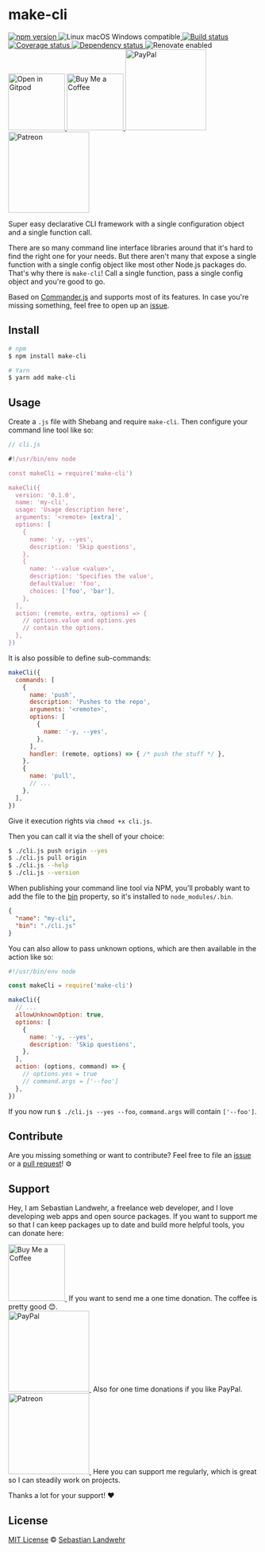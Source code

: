 <!-- TITLE/ -->
# make-cli
<!-- /TITLE -->

<!-- BADGES/ -->
<p>
    <a href="https://npmjs.org/package/make-cli">
      <img
        src="https://img.shields.io/npm/v/make-cli.svg"
        alt="npm version"
      >
    </a><img src="https://img.shields.io/badge/os-linux%20%7C%C2%A0macos%20%7C%C2%A0windows-blue" alt="Linux macOS Windows compatible"><a href="https://github.com/dword-design/make-cli/actions">
      <img
        src="https://github.com/dword-design/make-cli/workflows/build/badge.svg"
        alt="Build status"
      >
    </a><a href="https://codecov.io/gh/dword-design/make-cli">
      <img
        src="https://codecov.io/gh/dword-design/make-cli/branch/master/graph/badge.svg"
        alt="Coverage status"
      >
    </a><a href="https://david-dm.org/dword-design/make-cli">
      <img src="https://img.shields.io/david/dword-design/make-cli" alt="Dependency status">
    </a><img src="https://img.shields.io/badge/renovate-enabled-brightgreen" alt="Renovate enabled"><br/><a href="https://gitpod.io/#https://github.com/dword-design/make-cli">
      <img
        src="https://gitpod.io/button/open-in-gitpod.svg"
        alt="Open in Gitpod"
        width="114"
      >
    </a><a href="https://www.buymeacoffee.com/dword">
      <img
        src="https://www.buymeacoffee.com/assets/img/guidelines/download-assets-sm-2.svg"
        alt="Buy Me a Coffee"
        width="114"
      >
    </a><a href="https://paypal.me/SebastianLandwehr">
      <img
        src="https://sebastianlandwehr.com/images/paypal.svg"
        alt="PayPal"
        width="163"
      >
    </a><a href="https://www.patreon.com/dworddesign">
      <img
        src="https://sebastianlandwehr.com/images/patreon.svg"
        alt="Patreon"
        width="163"
      >
    </a>
</p>
<!-- /BADGES -->

<!-- DESCRIPTION/ -->
Super easy declarative CLI framework with a single configuration object and a single function call.
<!-- /DESCRIPTION -->

There are so many command line interface libraries around that it's hard to find the right one for your needs. But there aren't many that expose a single function with a single config object like most other Node.js packages do. That's why there is `make-cli`! Call a single function, pass a single config object and you're good to go.

Based on [Commander.js](https://github.com/tj/commander.js) and supports most of its features. In case you're missing something, feel free to open up an [issue](https://github.com/dword-design/make-cli/issues).

<!-- INSTALL/ -->
## Install

```bash
# npm
$ npm install make-cli

# Yarn
$ yarn add make-cli
```
<!-- /INSTALL -->

## Usage

Create a `.js` file with Shebang and require `make-cli`. Then configure your command line tool like so:

```js
// cli.js

#!/usr/bin/env node

const makeCli = require('make-cli')

makeCli({
  version: '0.1.0',
  name: 'my-cli',
  usage: 'Usage description here',
  arguments: '<remote> [extra]',
  options: [
    {
      name: '-y, --yes',
      description: 'Skip questions',
    },
    {
      name: '--value <value>',
      description: 'Specifies the value',
      defaultValue: 'foo',
      choices: ['foo', 'bar'],
    },
  ],
  action: (remote, extra, options) => {
    // options.value and options.yes
    // contain the options.
  },
})
```

It is also possible to define sub-commands:

```js
makeCli({
  commands: [
    {
      name: 'push',
      description: 'Pushes to the repo',
      arguments: '<remote>',
      options: [
        {
          name: '-y, --yes',
        },
      ],
      handler: (remote, options) => { /* push the stuff */ },
    },
    {
      name: 'pull',
      // ...
    },
  ],
})
```

Give it execution rights via `chmod +x cli.js`.

Then you can call it via the shell of your choice:

```bash
$ ./cli.js push origin --yes
$ ./cli.js pull origin
$ ./cli.js --help
$ ./cli.js --version
```

When publishing your command line tool via NPM, you'll probably want to add the file to the [bin](https://docs.npmjs.com/cli/v7/configuring-npm/package-json#bin) property, so it's installed to `node_modules/.bin`.

```json
{
  "name": "my-cli",
  "bin": "./cli.js"
}
```

You can also allow to pass unknown options, which are then available in the action like so:

```js
#!/usr/bin/env node

const makeCli = require('make-cli')

makeCli({
  // ...
  allowUnknownOption: true,
  options: [
    {
      name: '-y, --yes',
      description: 'Skip questions',
    },
  ],
  action: (options, command) => {
    // options.yes = true
    // command.args = ['--foo']
  },
})
```

If you now run `$ ./cli.js --yes --foo`, `command.args` will contain `['--foo']`.

<!-- LICENSE/ -->
## Contribute

Are you missing something or want to contribute? Feel free to file an [issue](https://github.com/dword-design/make-cli/issues) or a [pull request](https://github.com/dword-design/make-cli/pulls)! ⚙️

## Support

Hey, I am Sebastian Landwehr, a freelance web developer, and I love developing web apps and open source packages. If you want to support me so that I can keep packages up to date and build more helpful tools, you can donate here:

<p>
  <a href="https://www.buymeacoffee.com/dword">
    <img
      src="https://www.buymeacoffee.com/assets/img/guidelines/download-assets-sm-2.svg"
      alt="Buy Me a Coffee"
      width="114"
    >
  </a>&nbsp;If you want to send me a one time donation. The coffee is pretty good 😊.<br/>
  <a href="https://paypal.me/SebastianLandwehr">
    <img
      src="https://sebastianlandwehr.com/images/paypal.svg"
      alt="PayPal"
      width="163"
    >
  </a>&nbsp;Also for one time donations if you like PayPal.<br/>
  <a href="https://www.patreon.com/dworddesign">
    <img
      src="https://sebastianlandwehr.com/images/patreon.svg"
      alt="Patreon"
      width="163"
    >
  </a>&nbsp;Here you can support me regularly, which is great so I can steadily work on projects.
</p>

Thanks a lot for your support! ❤️

## License

[MIT License](https://opensource.org/licenses/MIT) © [Sebastian Landwehr](https://sebastianlandwehr.com)
<!-- /LICENSE -->
